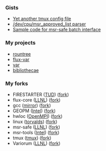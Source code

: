 ### Gists

- [Yet another tmux config file](https://gist.github.com/rountree/cde5500037897e4480e902659f3847b8)
- [/dev/cpu/msr_approved_list parser](https://gist.github.com/rountree/26079756c4ce9c8f237b9191b26aaf1a)
- [Sample code for msr-safe batch interface](https://gist.github.com/rountree/46dd75b2f89440a688e7b37df1579716)

### My projects
- [rountree](https://github.com/rountree/rountree)  
- [flux-var](https://github.com/rountree/flux-var)
- [var](https://github.com/rountree/var)
- [bibliothecae](https://github.com/rountree/bibliothecae)

### My forks
- FIRESTARTER ([TUD](https://github.com/tud-zih-energy/FIRESTARTER)) ([fork](https://github.com/rountree/FIRESTARTER))
- flux-core ([LLNL](https://github.com/flux-framework/flux-core)) ([fork](https://github.com/rountree/flux-core))
- gcc ([mirror](https://github.com/gcc-mirror/gcc)) ([fork](https://github.com/rountree/gcc)) 
- GEOPM ([Intel](https://github.com/geopm/geopm)) ([fork](https://github.com/rountree/geopm))
- hwloc ([OpenMPI](https://github.com/open-mpi/hwloc)) ([fork](https://github.com/rountree/hwloc))
- linux ([torvalds](https://github.com/torvalds/linux)) ([fork](https://github.com/rountree/linux))
- msr-safe ([LLNL](https://github.com/LLNL/msr-safe)) ([fork](https://github.com/rountree/msr-safe))
- msr-tools ([Intel](https://github.com/intel/msr-tools)) ([fork](https://github.com/rountree/msr-tools))
- tmux ([tmux](https://github.com/tmux/tmux)) ([fork](https://github.com/rountree/tmux)) 
- Variorum ([LLNL](https://github.com/LLNL/variorum)) ([fork](https://github.com/rountree/variorum))
